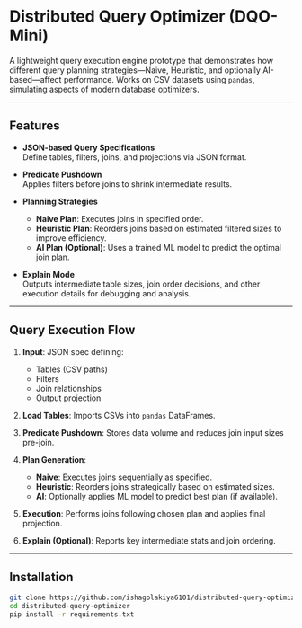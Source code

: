 # Distributed Query Optimizer (DQO-Mini)

A lightweight query execution engine prototype that demonstrates how different query planning strategies—Naive, Heuristic, and optionally AI-based—affect performance. Works on CSV datasets using `pandas`, simulating aspects of modern database optimizers.

---

## Features

- **JSON-based Query Specifications**  
  Define tables, filters, joins, and projections via JSON format.

- **Predicate Pushdown**  
  Applies filters before joins to shrink intermediate results.

- **Planning Strategies**  
  - **Naive Plan**: Executes joins in specified order.  
  - **Heuristic Plan**: Reorders joins based on estimated filtered sizes to improve efficiency.  
  - **AI Plan (Optional)**: Uses a trained ML model to predict the optimal join plan.

- **Explain Mode**  
  Outputs intermediate table sizes, join order decisions, and other execution details for debugging and analysis.

---

## Query Execution Flow

1. **Input**: JSON spec defining:
   - Tables (CSV paths)
   - Filters
   - Join relationships
   - Output projection

2. **Load Tables**: Imports CSVs into `pandas` DataFrames.

3. **Predicate Pushdown**: Stores data volume and reduces join input sizes pre-join.

4. **Plan Generation**:
   - **Naive**: Executes joins sequentially as specified.
   - **Heuristic**: Reorders joins strategically based on estimated sizes.
   - **AI**: Optionally applies ML model to predict best plan (if available).

5. **Execution**: Performs joins following chosen plan and applies final projection.

6. **Explain (Optional)**: Reports key intermediate stats and join ordering.

---

## Installation

```bash
git clone https://github.com/ishagolakiya6101/distributed-query-optimizer.git
cd distributed-query-optimizer
pip install -r requirements.txt
